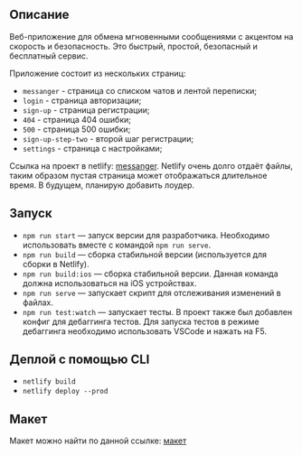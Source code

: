 ## Описание

Веб-приложение для обмена мгновенными сообщениями с акцентом на скорость и безопасность. Это быстрый, простой, безопасный и бесплатный сервис.

Приложение состоит из нескольких страниц:
- `messanger` - страница со списком чатов и лентой переписки;
- `login` - страница авторизации;
- `sign-up` - страница регистрации;
- `404` - страница 404 ошибки;
- `500` - страница 500 ошибки;
- `sign-up-step-two` - второй шаг регистрации;
- `settings` - страница с настройками;

Ссылка на проект в netlify: [messanger](https://wizardly-shannon-8ef09d.netlify.app/login). Netlify очень долго отдаёт файлы, таким образом пустая страница может отображаться длительное время. В будущем, планирую добавить лоудер.

## Запуск

- `npm run start` — запуск версии для разработчика. Необходимо использовать вместе с командой `npm run serve`.
- `npm run build` — сборка стабильной версии (используется для сборки в Netlify).
- `npm run build:ios` — сборка стабильной версии. Данная команда должна использоваться на iOS устройствах.
- `npm run serve` — запускает скрипт для отслеживания изменений в файлах.
- `npm run test:watch` — запускает тесты. В проект также был добавлен конфиг для дебаггинга тестов. Для запуска тестов в режиме дебаггинга необходимо использовать VSCode и нажать на F5.

## Деплой с помощью CLI
- `netlify build`
- `netlify deploy --prod`

## Макет

Макет можно найти по данной ссылке: [макет](https://www.figma.com/file/W1kZPRNbkrFP4llzkjrc8O/Yandex-Messanger?node-id=0%3A1)
